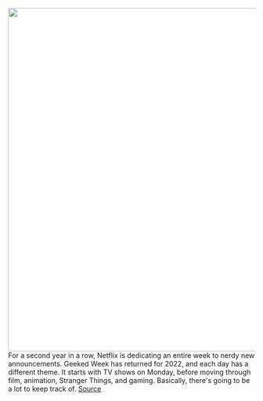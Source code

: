 <img src='https://cdn.vox-cdn.com/thumbor/48DdkLKB_RKf2HmVzpK5BiqDwjM=/0x0:7680x4320/1200x675/filters:focal(3127x1675:4355x2903)/cdn.vox-cdn.com/uploads/chorus_image/image/70948666/PROFILE_JABARI_FL_6.8.22.10.jpg' width='700px' /><br/>
For a second year in a row, Netflix is dedicating an entire week to nerdy new announcements. Geeked Week has returned for 2022, and each day has a different theme. It starts with TV shows on Monday, before moving through film, animation, Stranger Things, and gaming. Basically, there's going to be a lot to keep track of.
<a href='https://www.theverge.com/2022/6/6/23156316/netflix-geeked-week-2022-trailers-film-tv-announcements'> Source <a/>